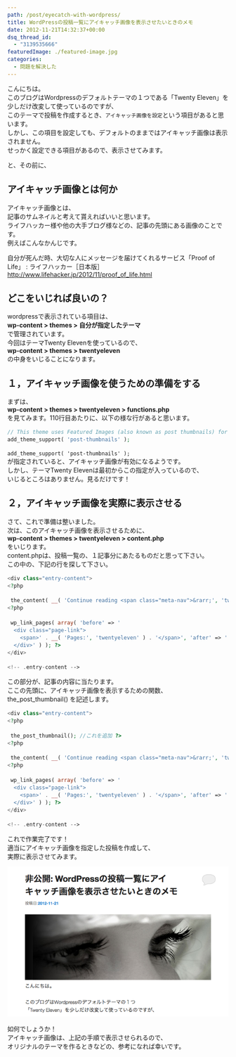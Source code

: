 ```yaml
---
path: /post/eyecatch-with-wordpress/
title: WordPressの投稿一覧にアイキャッチ画像を表示させたいときのメモ
date: 2012-11-21T14:32:37+00:00
dsq_thread_id:
  - "3139535666"
featuredImage: ./featured-image.jpg
categories:
  - 問題を解決した
---
```


こんにちは。  
このブログはWordpressのデフォルトテーマの１つである「Twenty Eleven」を少しだけ改変して使っているのですが、  
このテーマで投稿を作成するとき、`アイキャッチ画像を設定`という項目があると思います。  
しかし、この項目を設定しても、デフォルトのままではアイキャッチ画像は表示されません。  
せっかく設定できる項目があるので、表示させてみます。  

<!--more-->

 と、その前に、 

アイキャッチ画像とは何か
----------------------------------------

アイキャッチ画像とは、  
記事のサムネイルと考えて貰えればいいと思います。  
ライフハッカー様や他の大手ブログ様などの、記事の先頭にある画像のことです。  
例えばこんなかんじです。 

<p class="link_box">
  自分が死んだ時、大切な人にメッセージを届けてくれるサービス「Proof of Life」 : ライフハッカー［日本版］<br /> <a href="http://www.lifehacker.jp/2012/11/proof_of_life.html">http://www.lifehacker.jp/2012/11/proof_of_life.html</a>
</p>

どこをいじれば良いの？
----------------------------------------

wordpressで表示されている項目は、  
**wp-content > themes > 自分が指定したテーマ**  
で管理されています。  
今回はテーマTwenty Elevenを使っているので、  
**wp-content > themes > twentyeleven**  
の中身をいじることになります。

１，アイキャッチ画像を使うための準備をする
----------------------------------------

まずは、  
**wp-content > themes > twentyeleven > functions.php**  
を見てみます。110行目あたりに、以下の様な行があると思います。

```php
// This theme uses Featured Images (also known as post thumbnails) for per-post/per-page Custom Header images
add_theme_support( 'post-thumbnails' );
```


`add_theme_support( 'post-thumbnails' );`  
が指定されていると、アイキャッチ画像が有効になるようです。  
しかし、テーマTwenty Elevenは最初からこの指定が入っているので、  
いじるところはありません。見るだけです！ 

２，アイキャッチ画像を実際に表示させる
----------------------------------------

さて、これで準備は整いました。  
次は、このアイキャッチ画像を表示させるために、  
**wp-content > themes > twentyeleven > content.php**  
をいじります。  
content.phpは、投稿一覧の、１記事分にあたるものだと思って下さい。  
この中の、下記の行を探して下さい。

```php
<div class="entry-content">
<?php

 the_content( __( 'Continue reading <span class="meta-nav">&rarr;', 'twentyeleven' ) ); ?>   
<?php

 wp_link_pages( array( 'before' => '  
  <div class="page-link">
    <span>' . __( 'Pages:', 'twentyeleven' ) . '</span>', 'after' => '
  </div>' ) ); ?>
</div>

<!-- .entry-content -->
```


この部分が、記事の内容に当たります。  
ここの先頭に、アイキャッチ画像を表示するための関数、  
the_post_thumbnail() を記述します。  

```php
<div class="entry-content">
<?php

 the_post_thumbnail(); //これを追加 ?>  
<?php

 the_content( __( 'Continue reading <span class="meta-nav">&rarr;', 'twentyeleven' ) ); ?>   
<?php

 wp_link_pages( array( 'before' => '  
  <div class="page-link">
    <span>' . __( 'Pages:', 'twentyeleven' ) . '</span>', 'after' => '
  </div>' ) ); ?>
</div>

<!-- .entry-content -->
```


これで作業完了です！  
適当にアイキャッチ画像を指定した投稿を作成して、  
実際に表示させてみます。  
  

![表示確認](./20121121_screen_shot.png)

  
如何でしょうか！  
アイキャッチ画像は、上記の手順で表示させられるので、  
オリジナルのテーマを作るときなどの、参考になれば幸いです。 

